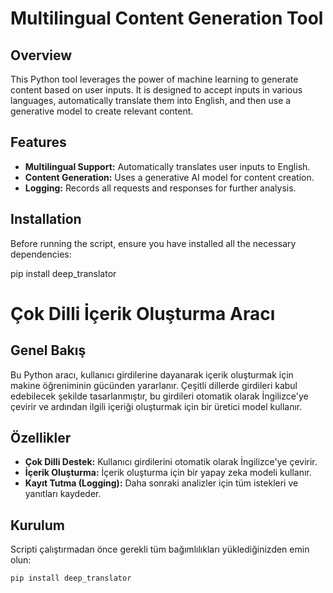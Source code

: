 # Multilingual Content Generation Tool

## Overview

This Python tool leverages the power of machine learning to generate content based on user inputs. It is designed to accept inputs in various languages, automatically translate them into English, and then use a generative model to create relevant content.

## Features

- **Multilingual Support:** Automatically translates user inputs to English.
- **Content Generation:** Uses a generative AI model for content creation.
- **Logging:** Records all requests and responses for further analysis.

## Installation

Before running the script, ensure you have installed all the necessary dependencies:


pip install deep_translator




# Çok Dilli İçerik Oluşturma Aracı

## Genel Bakış
Bu Python aracı, kullanıcı girdilerine dayanarak içerik oluşturmak için makine öğreniminin gücünden yararlanır. Çeşitli dillerde girdileri kabul edebilecek şekilde tasarlanmıştır, bu girdileri otomatik olarak İngilizce'ye çevirir ve ardından ilgili içeriği oluşturmak için bir üretici model kullanır.

## Özellikler
- **Çok Dilli Destek:** Kullanıcı girdilerini otomatik olarak İngilizce'ye çevirir.
- **İçerik Oluşturma:** İçerik oluşturma için bir yapay zeka modeli kullanır.
- **Kayıt Tutma (Logging):** Daha sonraki analizler için tüm istekleri ve yanıtları kaydeder.

## Kurulum
Scripti çalıştırmadan önce gerekli tüm bağımlılıkları yüklediğinizden emin olun:





````
pip install deep_translator
